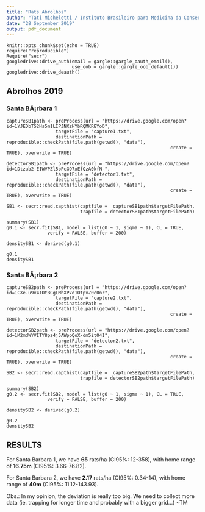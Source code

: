 ```yaml
---
title: "Rats Abrolhos"
author: "Tati Micheletti / Instituto Brasileiro para Medicina da Conserva??o"
date: "28 September 2019"
output: pdf_document
---
```


```{r setup, include=FALSE}
knitr::opts_chunk$set(echo = TRUE)
require("reproducible")
Require("secr")
googledrive::drive_auth(email = gargle::gargle_oauth_email(),
                        use_oob = gargle::gargle_oob_default())
googledrive::drive_deauth()
```

## Abrolhos 2019
### Santa BÃ¡rbara 1

```{r SB1, echo = FALSE}
captureSB1path <- preProcess(url = "https://drive.google.com/open?id=1YJEDbTS2Hs5m1LIPJNXzHYbRQMKREYoD", 
                  targetFile = "capture1.txt", 
                  destinationPath = reproducible::checkPath(file.path(getwd(), "data"), 
                                                            create = TRUE), overwrite = TRUE)

detectorSB1path <- preProcess(url = "https://drive.google.com/open?id=1Dtzab2-EIWVPZl5bPcG97xEfQzA0kfN-", 
                  targetFile = "detector1.txt",
                  destinationPath = reproducible::checkPath(file.path(getwd(), "data"), 
                                                            create = TRUE), overwrite = TRUE)

SB1 <- secr::read.capthist(captfile =  captureSB1path$targetFilePath, 
                           trapfile = detectorSB1path$targetFilePath)

summary(SB1)
g0.1 <- secr.fit(SB1, model = list(g0 ~ 1, sigma ~ 1), CL = TRUE,
               verify = FALSE, buffer = 200)

densitySB1 <- derived(g0.1)

g0.1
densitySB1
```

### Santa BÃ¡rbara 2

```{r SB2, echo = FALSE}
captureSB2path <- preProcess(url = "https://drive.google.com/open?id=1CXe-u9x41OtBCgLMhXP7o1OtpxZ0c0nr", 
                  targetFile = "capture2.txt", 
                  destinationPath = reproducible::checkPath(file.path(getwd(), "data"), 
                                                            create = TRUE), overwrite = TRUE)

detectorSB2path <- preProcess(url = "https://drive.google.com/open?id=1M2mdWYVITY8pz4j5AWppQoX-dm5it04I", 
                  targetFile = "detector2.txt",
                  destinationPath = reproducible::checkPath(file.path(getwd(), "data"), 
                                                            create = TRUE), overwrite = TRUE)

SB2 <- secr::read.capthist(captfile =  captureSB2path$targetFilePath, 
                           trapfile = detectorSB2path$targetFilePath)

summary(SB2)
g0.2 <- secr.fit(SB2, model = list(g0 ~ 1, sigma ~ 1), CL = TRUE,
               verify = FALSE, buffer = 200)

densitySB2 <- derived(g0.2)

g0.2
densitySB2
```

## RESULTS

For Santa Barbara 1, we have **65** rats/ha (CI95%: 12-358), 
with home range of **16.75m** (CI95%: 3.66-76.82).  

For Santa Barbara 2, we have **2.17** rats/ha (CI95%: 0.34-14), 
with home range of **40m** (CI95%: 11.12-143.93).  

Obs.: In my opinion, the deviation is really too big. We need to collect more data (ie. trapping for longer time and probably with a bigger grid...) ~TM
